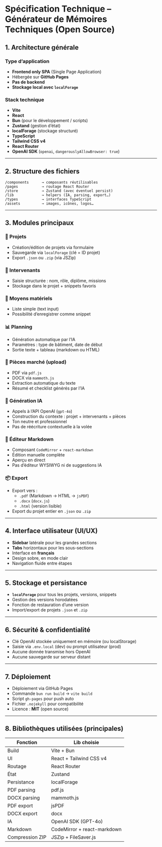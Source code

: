 # Spécification Technique – Générateur de Mémoires Techniques (Open Source)

## 1. Architecture générale

### Type d’application

- **Frontend only SPA** (Single Page Application)
- Hébergée sur **GitHub Pages**
- **Pas de backend**
- **Stockage local avec `localForage`**

### Stack technique

- **Vite**
- **React**
- **Bun** (pour le développement / scripts)
- **Zustand** (gestion d’état)
- **localForage** (stockage structuré)
- **TypeScript**
- **Tailwind CSS v4**
- **React Router**
- **OpenAI SDK** (`openai`, `dangerouslyAllowBrowser: true`)

---

## 2. Structure des fichiers

```
/components      → composants réutilisables
/pages           → routage React Router
/store           → Zustand (avec éventuel persist)
/lib             → helpers (IA, parsing, export…)
/types           → interfaces TypeScript
/assets          → images, icônes, logos…
```

---

## 3. Modules principaux

### 📄 Projets

- Création/édition de projets via formulaire
- Sauvegarde via `localForage` (clé = ID projet)
- Export `.json` ou `.zip` (via JSZip)

### 👥 Intervenants

- Saisie structurée : nom, rôle, diplôme, missions
- Stockage dans le projet + snippets favoris

### 🧰 Moyens matériels

- Liste simple (text input)
- Possibilité d’enregistrer comme snippet

### 📊 Planning

- Génération automatique par l’IA
- Paramètres : type de bâtiment, date de début
- Sortie texte + tableau (markdown ou HTML)

### 📎 Pièces marché (upload)

- PDF via `pdf.js`
- DOCX via `mammoth.js`
- Extraction automatique du texte
- Résumé et checklist générés par l’IA

### 🧠 Génération IA

- Appels à l’API OpenAI (`gpt-4o`)
- Construction du contexte : projet + intervenants + pièces
- Ton neutre et professionnel
- Pas de réécriture contextuelle à la volée

### 📝 Éditeur Markdown

- Composant `CodeMirror` + `react-markdown`
- Édition manuelle complète
- Aperçu en direct
- Pas d’éditeur WYSIWYG ni de suggestions IA

### 📦 Export

- Export vers :
  - `.pdf` (Markdown → HTML → `jsPDF`)
  - `.docx` (`docx.js`)
  - `.html` (version lisible)
- Export du projet entier en `.json` ou `.zip`

---

## 4. Interface utilisateur (UI/UX)

- **Sidebar** latérale pour les grandes sections
- **Tabs** horizontaux pour les sous-sections
- Interface en **français**
- Design sobre, en mode clair
- Navigation fluide entre étapes

---

## 5. Stockage et persistance

- **`localForage`** pour tous les projets, versions, snippets
- Gestion des versions horodatées
- Fonction de restauration d’une version
- Import/export de projets `.json` et `.zip`

---

## 6. Sécurité & confidentialité

- Clé OpenAI stockée uniquement en mémoire (ou localStorage)
- Saisie via `.env.local` (dev) ou prompt utilisateur (prod)
- Aucune donnée transmise hors OpenAI
- Aucune sauvegarde sur serveur distant

---

## 7. Déploiement

- Déploiement via GitHub Pages
- Commande `bun run build` → `vite build`
- Script `gh-pages` pour push auto
- Fichier `.nojekyll` pour compatibilité
- Licence : **MIT** (open source)

---

## 8. Bibliothèques utilisées (principales)

| Fonction        | Lib choisie                 |
| --------------- | --------------------------- |
| Build           | Vite + Bun                  |
| UI              | React + Tailwind CSS v4     |
| Routage         | React Router                |
| État            | Zustand                     |
| Persistance     | localForage                 |
| PDF parsing     | pdf.js                      |
| DOCX parsing    | mammoth.js                  |
| PDF export      | jsPDF                       |
| DOCX export     | docx                        |
| IA              | OpenAI SDK (GPT-4o)         |
| Markdown        | CodeMirror + react-markdown |
| Compression ZIP | JSZip + FileSaver.js        |
